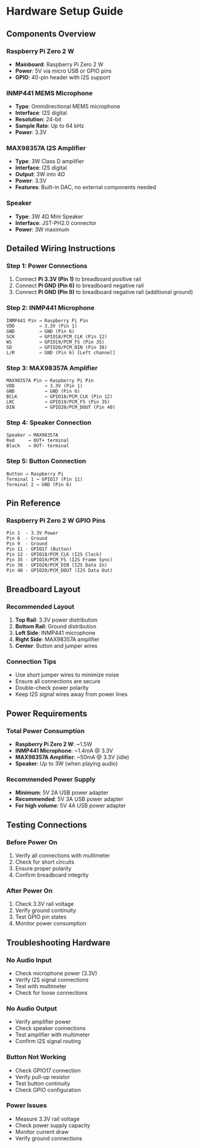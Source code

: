 # Hardware Setup Guide

## Components Overview

### Raspberry Pi Zero 2 W
- **Mainboard**: Raspberry Pi Zero 2 W
- **Power**: 5V via micro USB or GPIO pins
- **GPIO**: 40-pin header with I2S support

### INMP441 MEMS Microphone
- **Type**: Omnidirectional MEMS microphone
- **Interface**: I2S digital
- **Resolution**: 24-bit
- **Sample Rate**: Up to 64 kHz
- **Power**: 3.3V

### MAX98357A I2S Amplifier
- **Type**: 3W Class D amplifier
- **Interface**: I2S digital
- **Output**: 3W into 4Ω
- **Power**: 3.3V
- **Features**: Built-in DAC, no external components needed

### Speaker
- **Type**: 3W 4Ω Mini Speaker
- **Interface**: JST-PH2.0 connector
- **Power**: 3W maximum

## Detailed Wiring Instructions

### Step 1: Power Connections
1. Connect **Pi 3.3V (Pin 1)** to breadboard positive rail
2. Connect **Pi GND (Pin 6)** to breadboard negative rail
3. Connect **Pi GND (Pin 9)** to breadboard negative rail (additional ground)

### Step 2: INMP441 Microphone
```
INMP441 Pin → Raspberry Pi Pin
VDD         → 3.3V (Pin 1)
GND         → GND (Pin 6)
SCK         → GPIO18/PCM_CLK (Pin 12)
WS          → GPIO19/PCM_FS (Pin 35)
SD          → GPIO20/PCM_DIN (Pin 38)
L/R         → GND (Pin 6) [Left channel]
```

### Step 3: MAX98357A Amplifier
```
MAX98357A Pin → Raspberry Pi Pin
VDD           → 3.3V (Pin 1)
GND           → GND (Pin 6)
BCLK          → GPIO18/PCM_CLK (Pin 12)
LRC           → GPIO19/PCM_FS (Pin 35)
DIN           → GPIO20/PCM_DOUT (Pin 40)
```

### Step 4: Speaker Connection
```
Speaker → MAX98357A
Red     → OUT+ terminal
Black   → OUT- terminal
```

### Step 5: Button Connection
```
Button → Raspberry Pi
Terminal 1 → GPIO17 (Pin 11)
Terminal 2 → GND (Pin 6)
```

## Pin Reference

### Raspberry Pi Zero 2 W GPIO Pins
```
Pin 1  - 3.3V Power
Pin 6  - Ground
Pin 9  - Ground
Pin 11 - GPIO17 (Button)
Pin 12 - GPIO18/PCM_CLK (I2S Clock)
Pin 35 - GPIO19/PCM_FS (I2S Frame Sync)
Pin 38 - GPIO20/PCM_DIN (I2S Data In)
Pin 40 - GPIO20/PCM_DOUT (I2S Data Out)
```

## Breadboard Layout

### Recommended Layout
1. **Top Rail**: 3.3V power distribution
2. **Bottom Rail**: Ground distribution
3. **Left Side**: INMP441 microphone
4. **Right Side**: MAX98357A amplifier
5. **Center**: Button and jumper wires

### Connection Tips
- Use short jumper wires to minimize noise
- Ensure all connections are secure
- Double-check power polarity
- Keep I2S signal wires away from power lines

## Power Requirements

### Total Power Consumption
- **Raspberry Pi Zero 2 W**: ~1.5W
- **INMP441 Microphone**: ~1.4mA @ 3.3V
- **MAX98357A Amplifier**: ~50mA @ 3.3V (idle)
- **Speaker**: Up to 3W (when playing audio)

### Recommended Power Supply
- **Minimum**: 5V 2A USB power adapter
- **Recommended**: 5V 3A USB power adapter
- **For high volume**: 5V 4A USB power adapter

## Testing Connections

### Before Power On
1. Verify all connections with multimeter
2. Check for short circuits
3. Ensure proper polarity
4. Confirm breadboard integrity

### After Power On
1. Check 3.3V rail voltage
2. Verify ground continuity
3. Test GPIO pin states
4. Monitor power consumption

## Troubleshooting Hardware

### No Audio Input
- Check microphone power (3.3V)
- Verify I2S signal connections
- Test with multimeter
- Check for loose connections

### No Audio Output
- Verify amplifier power
- Check speaker connections
- Test amplifier with multimeter
- Confirm I2S signal routing

### Button Not Working
- Check GPIO17 connection
- Verify pull-up resistor
- Test button continuity
- Check GPIO configuration

### Power Issues
- Measure 3.3V rail voltage
- Check power supply capacity
- Monitor current draw
- Verify ground connections
